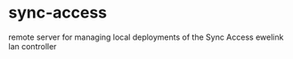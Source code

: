 # sync-access

remote server for managing local deployments of the Sync Access ewelink lan controller

